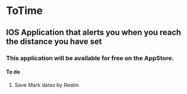 # ToTime

## IOS Application that alerts you when you reach the distance you have set

### This application will be available for free on the AppStore.

#### To do
1. Save Mark datas by Realm
